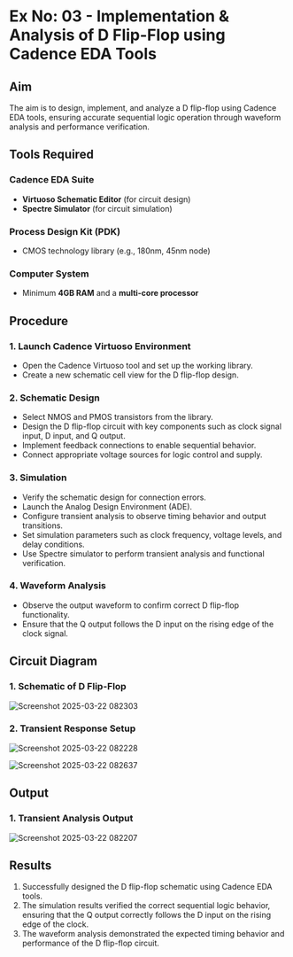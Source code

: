 # Ex No: 03 - Implementation & Analysis of D Flip-Flop using Cadence EDA Tools

## Aim
The aim is to design, implement, and analyze a D flip-flop using Cadence EDA tools, ensuring accurate sequential logic operation through waveform analysis and performance verification.

## Tools Required

### Cadence EDA Suite
- **Virtuoso Schematic Editor** (for circuit design)
- **Spectre Simulator** (for circuit simulation)

### Process Design Kit (PDK)
- CMOS technology library (e.g., 180nm, 45nm node)

### Computer System
- Minimum **4GB RAM** and a **multi-core processor**

## Procedure

### 1. Launch Cadence Virtuoso Environment
- Open the Cadence Virtuoso tool and set up the working library.
- Create a new schematic cell view for the D flip-flop design.

### 2. Schematic Design
- Select NMOS and PMOS transistors from the library.
- Design the D flip-flop circuit with key components such as clock signal input, D input, and Q output.
- Implement feedback connections to enable sequential behavior.
- Connect appropriate voltage sources for logic control and supply.

### 3. Simulation
- Verify the schematic design for connection errors.
- Launch the Analog Design Environment (ADE).
- Configure transient analysis to observe timing behavior and output transitions.
- Set simulation parameters such as clock frequency, voltage levels, and delay conditions.
- Use Spectre simulator to perform transient analysis and functional verification.

### 4. Waveform Analysis
- Observe the output waveform to confirm correct D flip-flop functionality.
- Ensure that the Q output follows the D input on the rising edge of the clock signal.

## Circuit Diagram

### 1. Schematic of D Flip-Flop

![Screenshot 2025-03-22 082303](https://github.com/user-attachments/assets/d92496f6-94cf-4f60-a5a8-a0218ec9f615)

### 2. Transient Response Setup

![Screenshot 2025-03-22 082228](https://github.com/user-attachments/assets/adb9e298-def1-4835-a578-bcf25f6010bb)


 ![Screenshot 2025-03-22 082637](https://github.com/user-attachments/assets/5421b0a0-9735-40b8-9546-d223277f0c9b)


## Output

### 1. Transient Analysis Output


![Screenshot 2025-03-22 082207](https://github.com/user-attachments/assets/06b9a00a-5ad5-411c-ac7c-e437a5f8a288)


## Results
1. Successfully designed the D flip-flop schematic using Cadence EDA tools.
2. The simulation results verified the correct sequential logic behavior, ensuring that the Q output correctly follows the D input on the rising edge of the clock.
3. The waveform analysis demonstrated the expected timing behavior and performance of the D flip-flop circuit.
